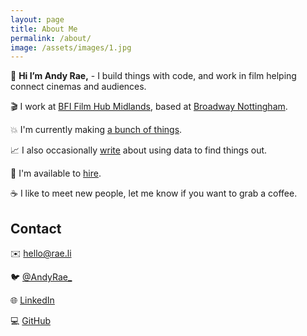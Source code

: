 ```yaml
---
layout: page
title: About Me
permalink: /about/
image: /assets/images/1.jpg
---
```


👋 **Hi I’m Andy Rae,** - I build things with code, and work in film helping connect cinemas and audiences.

🎬 I work at [BFI Film Hub Midlands](https://filmhubmidlands.org), based at [Broadway Nottingham](https://www.broadway.org.uk).

💥 I'm currently making [a bunch of things](/tags/projects).

📈 I also occasionally [write](/tags/writing) about using data to find things out.

🚀 I'm available to [hire](/hire).

☕️ I like to meet new people, let me know if you want to grab a coffee.

## Contact

✉️ [hello@rae.li](mailto:hello@rae.li)

🐦 [@AndyRae_](https://twitter.com/andyrae_)

🌐 [LinkedIn](https://www.linkedin.com/in/AndyRae1/)

💻 [GitHub](https://github.com/AndyRae)